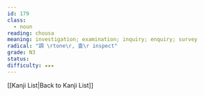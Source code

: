 ```yaml
---
id: 179
class:
  - noun
reading: chousa
meaning: investigation; examination; inquiry; enquiry; survey
radical: "調 \rtone\r, 査\r inspect"
grade: N3
status:
difficulty: ★★★
---
```

[[Kanji List|Back to Kanji List]]